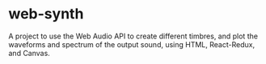 # web-synth

A project to use the Web Audio API to create different timbres, and plot the waveforms and spectrum of the output sound, using HTML, React-Redux, and Canvas.
